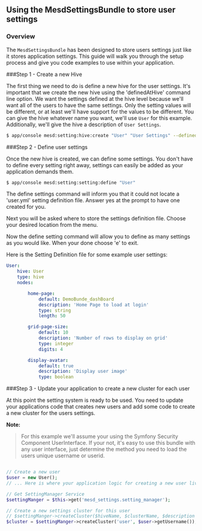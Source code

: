 ## Using the MesdSettingsBundle to store user settings

### Overview

The `MesdSettingsBundle` has been designed to store users settings just like it
stores application settings. This guide will walk you through the setup process
and give you code examples to use within your application.


###Step 1 - Create a new Hive

The first thing we need to do is define a new hive for the user settings. It's
important that we create the new hive using the 'definedAtHive' command line
option. We want the settings defined at the hive level because we'll want all
of the users to have the same settings. Only the setting values will be
different, or at least we'll have support for the values to be different. You
can give the hive whatever name you want, we'll use `User` for this example.
Additionally, we'll give the hive a description of `User Settings`.

``` bash
$ app/console mesd:setting:hive:create "User" "User Settings" --definedAtHive
```

###Step 2 - Define user settings

Once the new hive is created, we can define some settings. You don't have to
define every setting right away, settings can easily be added as your
application demands them.

``` bash
$ app/console mesd:setting:setting:define "User"
```

The define settings command will inform you that it could not locate a
'user.yml' setting definition file. Answer yes at the prompt to have one
created for you.

Next you will be asked where to store the settings definition file. Choose
your desired location from the menu.

Now the define setting command will allow you to define as many settings as
you would like. When your done choose 'e' to exit.

Here is the Setting Definition file for some example user settings:

```yaml
User:
    hive: User
    type: hive
    nodes:

        home-page:
            default: DemoBunde_dashBoard
            description: 'Home Page to load at login'
            type: string
            length: 50

        grid-page-size:
            default: 10
            description: 'Number of rows to display on grid'
            type: integer
            digits: 4

        display-avatar:
            default: true
            description: 'Display user image'
            type: boolean
```

###Step 3 - Update your application to create a new cluster for each user

At this point the setting system is ready to be used. You need to update your
applications code that creates new users and add some code to create a new
cluster for the users settings.

**Note:**
> For this example we'll assume your using the Symfony Security Component
> UserInterface. If your not, it's easy to use this bundle with any user
> interface, just determine the method you need to load the users unique
> username or userid.


```php

// Create a new user
$user = new User();
// ... Here is where your application logic for creating a new user lives

// Get SettingManager Service
$settingManger = $this->get('mesd_settings.setting_manager');

// Create a new settings cluster for this user
// $settingManger->createCluster($hiveName, $clusterName, $description = null);
$cluster = $settingManger->createCluster('user', $user->getUsername());

```